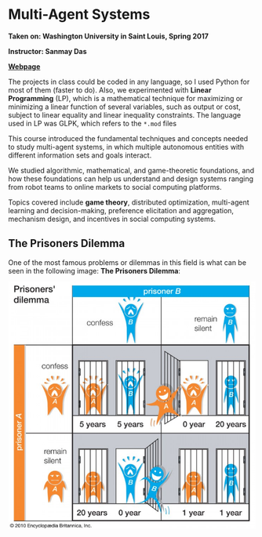 # Multi-Agent Systems
**Taken on: Washington University in Saint Louis, Spring 2017**

**Instructor: Sanmay Das**

**[Webpage](http://www.cse.wustl.edu/~sanmay/teaching/cse516-spring17/)**

The projects in class could be coded in any language, so I used Python for most of them (faster to do). 
Also, we experimented with **Linear Programming** (LP), which is a mathematical technique for maximizing
or minimizing a linear function of several variables, such as output or cost, subject to linear equality
and linear inequality constraints. The language used in LP was GLPK, which refers to the ```*.mod``` files

This course introduced the fundamental techniques and concepts needed to study multi-agent systems,
in which multiple autonomous entities with different information sets and goals interact.

We studied algorithmic, mathematical, and game-theoretic foundations, and how these foundations can help us
understand and design systems ranging from robot teams to online markets to social computing platforms.

Topics covered include **game theory**, distributed optimization, multi-agent learning and decision-making,
preference elicitation and aggregation, mechanism design, and incentives in social computing systems.

## The Prisoners Dilemma
One of the most famous problems or dilemmas in this field is what can be seen in the following image: **The Prisoners Dilemma**:

![The prisoners Dilemma](/README_images/im1.jpg?raw=true)
